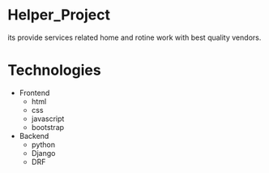 # Helper_Project

its provide services related home and rotine work with best quality vendors.

# Technologies 
* Frontend 
   - html 
   - css 
   - javascript
   - bootstrap
* Backend
   - python 
   - Django 
   - DRF
